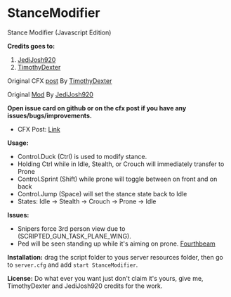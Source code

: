 # StanceModifier
Stance Modifier (Javascript Edition)

**Credits goes to:** 
1) [JediJosh920](https://www.gta5-mods.com/users/jedijosh920)
2) [TimothyDexter](https://forum.cfx.re/u/timothy_dexter) 

Original CFX [post](https://forum.cfx.re/t/release-stance-modifier-crouch-and-prone/172038) By [TimothyDexter](https://github.com/TimothyDexter)

Original [Mod](https://www.gta5-mods.com/scripts/stance) By [JediJosh920](https://www.gta5-mods.com/users/jedijosh920)

**Open issue card on github or on the cfx post if you have any issues/bugs/improvements.**
- CFX Post: [Link](https://forum.cfx.re/t/stancemodifier-javascript-edition/1000270)

**Usage:**
  - Control.Duck (Ctrl) is used to modify stance.  
  - Holding Ctrl while in Idle, Stealth, or Crouch will immediately transfer to Prone 
  - Control.Sprint (Shift) while prone will toggle between on front and on back
  - Control.Jump (Space) will set the stance state back to Idle
  - States: Idle -> Stealth -> Crouch -> Prone -> Idle

**Issues:**
-	Snipers force 3rd person view due to (SCRIPTED_GUN_TASK_PLANE_WING).
- Ped will be seen standing up while it's aiming on prone. [Fourthbeam](https://forum.cfx.re/u/fourthbeam/summary)
 
 **Installation:**
drag the script folder to yous server resources folder, then go to `server.cfg` and add ``start StanceModifier``.

 **License:** Do what ever you want just don't claim it's yours, give me, TimothyDexter and JediJosh920 credits for the work.

